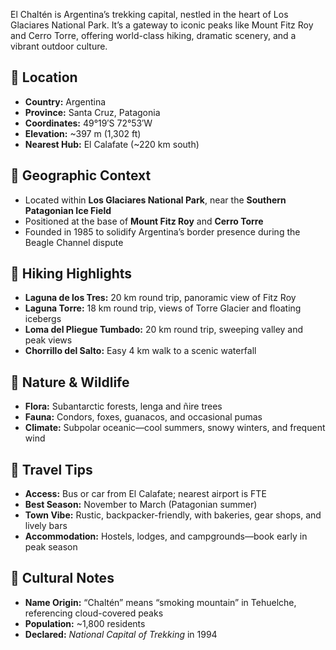 El Chaltén is Argentina’s trekking capital, nestled in the heart of Los Glaciares National Park. It’s a gateway to iconic peaks like Mount Fitz Roy and Cerro Torre, offering world-class hiking, dramatic scenery, and a vibrant outdoor culture.

## 📍 Location
- **Country:** Argentina
- **Province:** Santa Cruz, Patagonia
- **Coordinates:** 49°19′S 72°53′W
- **Elevation:** ~397 m (1,302 ft)
- **Nearest Hub:** El Calafate (~220 km south)

## 🧭 Geographic Context
- Located within **Los Glaciares National Park**, near the **Southern Patagonian Ice Field**
- Positioned at the base of **Mount Fitz Roy** and **Cerro Torre**
- Founded in 1985 to solidify Argentina’s border presence during the Beagle Channel dispute

## 🥾 Hiking Highlights
- **Laguna de los Tres:** 20 km round trip, panoramic view of Fitz Roy
- **Laguna Torre:** 18 km round trip, views of Torre Glacier and floating icebergs
- **Loma del Pliegue Tumbado:** 20 km round trip, sweeping valley and peak views
- **Chorrillo del Salto:** Easy 4 km walk to a scenic waterfall

## 🌿 Nature & Wildlife
- **Flora:** Subantarctic forests, lenga and ñire trees
- **Fauna:** Condors, foxes, guanacos, and occasional pumas
- **Climate:** Subpolar oceanic—cool summers, snowy winters, and frequent wind

## 🧳 Travel Tips
- **Access:** Bus or car from El Calafate; nearest airport is FTE
- **Best Season:** November to March (Patagonian summer)
- **Town Vibe:** Rustic, backpacker-friendly, with bakeries, gear shops, and lively bars
- **Accommodation:** Hostels, lodges, and campgrounds—book early in peak season

## 🧠 Cultural Notes
- **Name Origin:** “Chaltén” means “smoking mountain” in Tehuelche, referencing cloud-covered peaks
- **Population:** ~1,800 residents
- **Declared:** *National Capital of Trekking* in 1994

